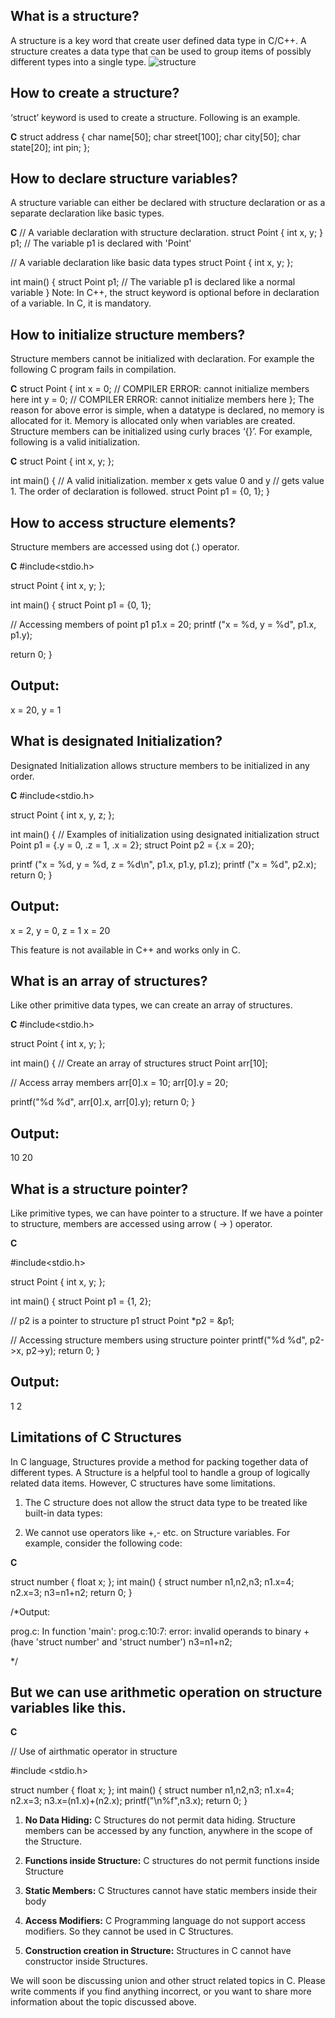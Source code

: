 ## What is a structure?
A structure is a key word that create user defined data type in C/C++. A structure creates a data type that can be used to group items of possibly different types into a single type. 
![structure](https://media.geeksforgeeks.org/wp-content/cdn-uploads/Structure-In-C.png)
 
## How to create a structure? 
 ‘struct’ keyword is used to create a structure. Following is an example. 
 


**C**
struct address
{
   char name[50];
   char street[100];
   char city[50];
   char state[20];
   int pin;
};

## How to declare structure variables? 
 A structure variable can either be declared with structure declaration or as a separate declaration like basic types. 
 


**C**
// A variable declaration with structure declaration.
struct Point
{
   int x, y;
} p1;  // The variable p1 is declared with 'Point'
 
 
// A variable declaration like basic data types
struct Point
{
   int x, y;
};
 
int main()
{
   struct Point p1;  // The variable p1 is declared like a normal variable
}
Note: In C++, the struct keyword is optional before in declaration of a variable. In C, it is mandatory.


## How to initialize structure members? 
 Structure members cannot be initialized with declaration. For example the following C program fails in compilation. 
 


**C**
struct Point
{
   int x = 0;  // COMPILER ERROR:  cannot initialize members here
   int y = 0;  // COMPILER ERROR:  cannot initialize members here
};
The reason for above error is simple, when a datatype is declared, no memory is allocated for it. Memory is allocated only when variables are created.
Structure members can be initialized using curly braces ‘{}’. For example, following is a valid initialization. 
 


**C**
struct Point
{
   int x, y;
};
 
int main()
{
   // A valid initialization. member x gets value 0 and y
   // gets value 1.  The order of declaration is followed.
   struct Point p1 = {0, 1};
}

## How to access structure elements?
 Structure members are accessed using dot (.) operator. 
 


**C**
#include<stdio.h>
 
struct Point
{
   int x, y;
};
 
int main()
{
   struct Point p1 = {0, 1};
 
   // Accessing members of point p1
   p1.x = 20;
   printf ("x = %d, y = %d", p1.x, p1.y);
 
   return 0;
}

## Output:
 x = 20, y = 1


## What is designated Initialization? 
 Designated Initialization allows structure members to be initialized in any order.



**C**
#include<stdio.h>
 
struct Point
{
   int x, y, z;
};
 
int main()
{
   // Examples of initialization using designated initialization
   struct Point p1 = {.y = 0, .z = 1, .x = 2};
   struct Point p2 = {.x = 20};
 
   printf ("x = %d, y = %d, z = %d\n", p1.x, p1.y, p1.z);
   printf ("x = %d", p2.x);
   return 0;
}

## Output: 

x = 2, y = 0, z = 1
x = 20

This feature is not available in C++ and works only in C.

## What is an array of structures? 
Like other primitive data types, we can create an array of structures. 



**C**
#include<stdio.h>
 
struct Point
{
   int x, y;
};
 
int main()
{
   // Create an array of structures
   struct Point arr[10];
 
   // Access array members
   arr[0].x = 10;
   arr[0].y = 20;
 
   printf("%d %d", arr[0].x, arr[0].y);
   return 0;
}

## Output: 

10 20



## What is a structure pointer? 
Like primitive types, we can have pointer to a structure. If we have a pointer to structure, members are accessed using arrow ( -> ) operator.



**C**

#include<stdio.h>
 
struct Point
{
   int x, y;
};
 
int main()
{
   struct Point p1 = {1, 2};
 
   // p2 is a pointer to structure p1
   struct Point *p2 = &p1;
 
   // Accessing structure members using structure pointer
   printf("%d %d", p2->x, p2->y);
   return 0;
}


## Output: 

1 2

## Limitations of C Structures
In C language, Structures provide a method for packing together data of different types. A Structure is a helpful tool to handle a group of logically related data items. However, C structures have some limitations.
 

1. The C structure does not allow the struct data type to be treated like built-in data types:
 

2. We cannot use operators like +,- etc. on Structure variables. For example, consider the following code:



**C**

struct number
{
    float x;
};
int main()
{
    struct number n1,n2,n3;
    n1.x=4;
    n2.x=3;
    n3=n1+n2;
    return 0;
}
 
/*Output:
 
prog.c: In function 'main':
prog.c:10:7: error:
invalid operands to binary + (have 'struct number' and 'struct number')
  n3=n1+n2;
 
*/


## But we can use arithmetic operation on structure variables like this.



**C**

// Use of airthmatic operator in structure
 
#include <stdio.h>
 
struct number {
    float x;
};
int main()
{
    struct number n1,n2,n3;
    n1.x=4;
    n2.x=3;
    n3.x=(n1.x)+(n2.x);
    printf("\n%f",n3.x);
    return 0;
}


1. **No Data Hiding:** C Structures do not permit data hiding. Structure members can be accessed by any function, anywhere in the scope of the Structure.


2. **Functions inside Structure:** C structures do not permit functions inside Structure


3. **Static Members:** C Structures cannot have static members inside their body


4. **Access Modifiers:** C Programming language do not support access modifiers. So they cannot be used in C Structures.
 

5. **Construction creation in Structure:** Structures in C cannot have constructor inside Structures.


We will soon be discussing union and other struct related topics in C. Please write comments if you find anything incorrect, or you want to share more information about the topic discussed above. 